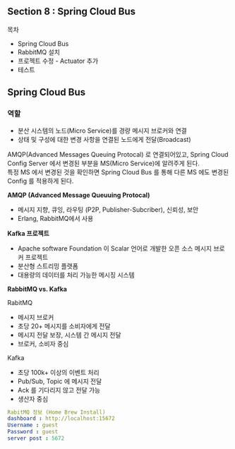 ## Section 8 : Spring Cloud Bus
목차

- Spring Cloud Bus
- RabbitMQ 설치
- 프로젝트 수정 - Actuator 추가
- 테스트

## Spring Cloud Bus

### 역할

- 분산 시스템의 노드(Micro Service)를 경량 메시지 브로커와 연결
- 상태 및 구성에 대한 변경 사항을 연결된 노드에게 전달(Broadcast)

AMQP(Advanced Messages Queuing Protocal) 로 연결되어있고, Spring Cloud Config Server 에서 변경된 부분을 MS(Micro Service)에 알려주게 된다.</br>
특정 MS 에서 변경된 것을 확인하면 Spring Cloud Bus 를 통해 다른 MS 에도 변경된 Config 를 적용하게 된다.

**AMQP (Advanced Message Queuuing Protocal)**

- 메시지 지향, 큐잉, 라우팅 (P2P, Publisher-Subcriber), 신뢰성, 보안
- Erlang, RabbitMQ에서 사용

**Kafka 프로젝트**

- Apache software Foundation 이 Scalar 언어로 개발한 오픈 소스 메시지 브로커 프로젝트
- 분산형 스트리밍 플랫폼
- 대용량의 데이터를 처리 가능한 메시징 시스템

**RabbitMQ vs. Kafka**

RabitMQ

- 메시지 브로커
- 초당 20+ 메시지를 소비자에게 전달
- 메시지 전달 보장, 시스템 간 메시지 전달
- 브로커, 소비자 중심

Kafka

- 초당 100k+ 이상의 이벤트 처리
- Pub/Sub, Topic 에 메시지 전달
- Ack 를 기다리지 않고 전달 가능
- 생산자 중심

```yaml
RabitMQ 정보 (Home Brew Install)
dashboard : http://localhost:15672
Username : guest
Password : guest
server post : 5672
```
